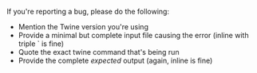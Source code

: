 If you're reporting a bug, please do the following:

- Mention the Twine version you're using
- Provide a minimal but complete input file causing the error (inline with triple ` is fine)
- Quote the exact twine command that's being run
- Provide the complete _expected_ output (again, inline is fine)
